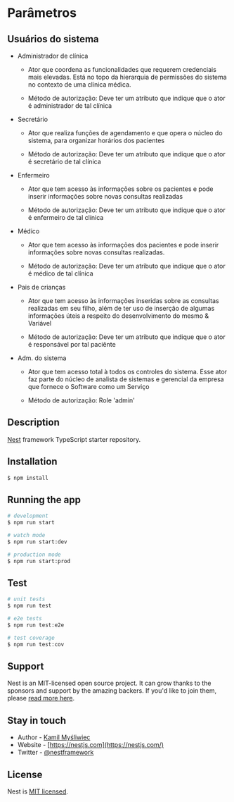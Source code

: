 

# Parâmetros

## Usuários do sistema

- Administrador de clínica
    - Ator que coordena as funcionalidades que requerem credenciais mais elevadas. Está no topo da hierarquia de permissões do sistema no contexto de uma clínica médica.

    - Método de autorização: Deve ter um atributo que indique que o ator é administrador de tal clínica


- Secretário 
    - Ator que realiza funções de agendamento e que opera o núcleo do sistema, para organizar horários dos pacientes  

    - Método de autorização: Deve ter um atributo que indique que o ator é secretário de tal clínica


- Enfermeiro
    - Ator que tem acesso às informações sobre os pacientes e pode inserir informações sobre novas consultas realizadas
    
    - Método de autorização: Deve ter um atributo que indique que o ator é enfermeiro de tal clínica


- Médico
    - Ator que tem acesso às informações dos pacientes e pode inserir informações sobre novas consultas realizadas. 

    - Método de autorização: Deve ter um atributo que indique que o ator é médico de tal clínica
    
        
- Pais de crianças
    - Ator que tem acesso às informações inseridas sobre as consultas realizadas em seu filho, além de ter uso de inserção de algumas informações úteis a respeito do desenvolvimento do mesmo &
        Variável
        
    - Método de autorização: Deve ter um atributo que indique que o ator é responsável por tal paciênte
    


- Adm. do sistema
    - Ator que tem acesso total à todos os controles do sistema. Esse ator faz parte do núcleo de analista de sistemas e gerencial da empresa que fornece o Software como um Serviço 

    - Método de autorização: Role 'admin'



## Description

[Nest](https://github.com/nestjs/nest) framework TypeScript starter repository.

## Installation

```bash
$ npm install
```

## Running the app

```bash
# development
$ npm run start

# watch mode
$ npm run start:dev

# production mode
$ npm run start:prod
```

## Test

```bash
# unit tests
$ npm run test

# e2e tests
$ npm run test:e2e

# test coverage
$ npm run test:cov
```

## Support

Nest is an MIT-licensed open source project. It can grow thanks to the sponsors and support by the amazing backers. If you'd like to join them, please [read more here](https://docs.nestjs.com/support).

## Stay in touch

- Author - [Kamil Myśliwiec](https://kamilmysliwiec.com)
- Website - [https://nestjs.com](https://nestjs.com/)
- Twitter - [@nestframework](https://twitter.com/nestframework)

## License

  Nest is [MIT licensed](LICENSE).
